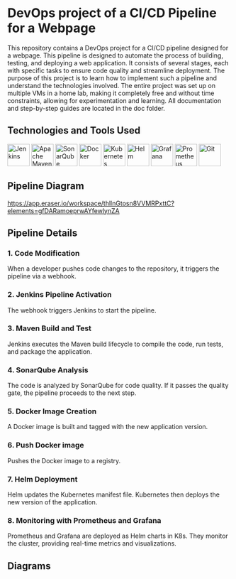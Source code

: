 # DevOps project of a CI/CD Pipeline for a Webpage
This repository contains a DevOps project for a CI/CD pipeline designed for a webpage. This pipeline is designed to automate the process of building, testing, and deploying a web application. It consists of several stages, each with specific tasks to ensure code quality and streamline deployment. The purpose of this project is to learn how to implement such a pipeline and understand the technologies involved. The entire project was set up on multiple VMs in a home lab, making it completely free and without time constraints, allowing for experimentation and learning. All documentation and step-by-step guides are located in the doc folder.





## Technologies and Tools Used
<img src="https://icon.icepanel.io/Technology/svg/Jenkins.svg"  width="50" height="50" alt="Jenkins"/> </a> <img src="https://icon.icepanel.io/Technology/svg/Apache-Maven.svg" width="50" height="50" alt="Apache Maven"/> </a> <img src="https://icon.icepanel.io/Technology/svg/SonarQube.svg" width="50" height="50" alt="SonarQube"/> </a> <img src="https://icon.icepanel.io/Technology/svg/Docker.svg" width="50" height="50" alt="Docker"/> </a> <img src="https://icon.icepanel.io/Technology/svg/Kubernetes.svg" width="50" height="50" alt="Kubernetes"/> </a> <img src="https://icon.icepanel.io/Technology/svg/Helm.svg" width="50" height="50" alt="Helm"/> </a> <img src="https://icon.icepanel.io/Technology/svg/Grafana.svg" width="50" height="50" alt="Grafana"/> </a> <img src="https://icon.icepanel.io/Technology/svg/Prometheus.svg" width="50" height="50" alt="Prometheus"/> </a> <img src="https://icon.icepanel.io/Technology/svg/Git.svg" width="50" height="50" alt="Git"/> 


## Pipeline Diagram

https://app.eraser.io/workspace/thllnGtosn8VVMRPxttC?elements=gfDARamoeprwAYfewlynZA

## Pipeline Details
### 1. Code Modification
When a developer pushes code changes to the repository, it triggers the pipeline via a webhook.

### 2. Jenkins Pipeline Activation
The webhook triggers Jenkins to start the pipeline.

### 3. Maven Build and Test
Jenkins executes the Maven build lifecycle to compile the code, run tests, and package the application.

### 4. SonarQube Analysis
The code is analyzed by SonarQube for code quality. If it passes the quality gate, the pipeline proceeds to the next step.

### 5. Docker Image Creation
A Docker image is built and tagged with the new application version.

### 6. Push Docker image
Pushes the Docker image to a registry. 

### 7. Helm Deployment
Helm updates the Kubernetes manifest file. Kubernetes then deploys the new version of the application.

### 8. Monitoring with Prometheus and Grafana
Prometheus and Grafana are deployed as Helm charts in K8s. They monitor the cluster, providing real-time metrics and visualizations.


<!-- eraser-additional-content -->
## Diagrams
<!-- eraser-additional-files -->
<a href="/README-cloud-architecture-1.eraserdiagram" data-element-id="WY-FEKA7NfyYuoZwZQ3Ku"><img src="undefined" alt="" data-element-id="WY-FEKA7NfyYuoZwZQ3Ku" /></a>
<a href="/README-cloud-architecture-2.eraserdiagram" data-element-id="Kdaq4J5QmJI7ezPve5Y1w"><img src="undefined" alt="" data-element-id="Kdaq4J5QmJI7ezPve5Y1w" /></a>
<!-- end-eraser-additional-files -->
<!-- end-eraser-additional-content -->
<!--- Eraser file: https://app.eraser.io/workspace/thllnGtosn8VVMRPxttC --->
